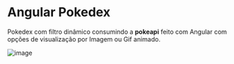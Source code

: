 # Angular Pokedex

Pokedex com filtro dinâmico consumindo a **pokeapi** feito com Angular com opções de visualização por Imagem ou Gif animado.

![image](https://user-images.githubusercontent.com/93688391/226082730-a9133bf8-0ef7-4dce-9d1f-188f553f8176.png)
